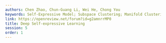 ```yaml
---
authors: Chen Zhao, Chun-Guang Li, Wei He, Chong You
keywords: Self-Expressive Model; Subspace Clustering; Manifold Clustering
link: https://openreview.net/forum?id=g2amnrrMP0
title: Deep Self-expressive Learning
session: 5
order: 1
---
```

